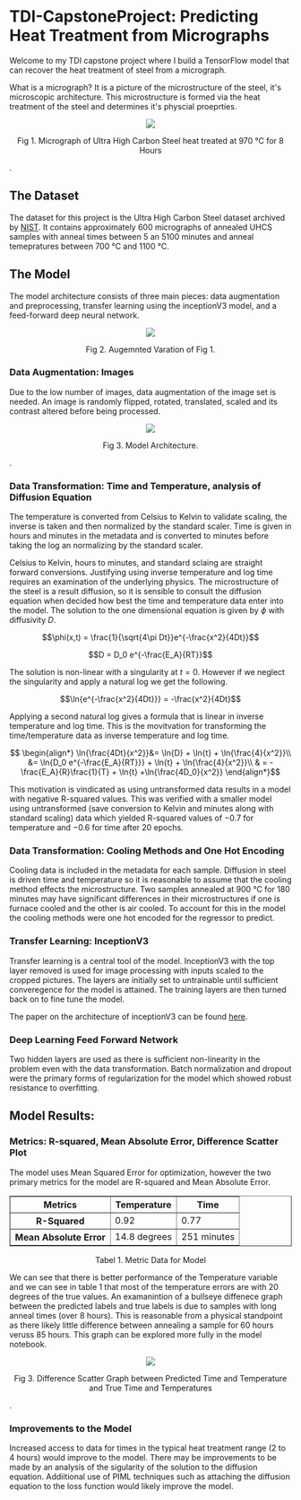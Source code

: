 


# TDI-CapstoneProject:  Predicting Heat Treatment from Micrographs

Welcome to my TDI capstone project where I build a TensorFlow model that can recover the heat treatment of steel from a micrograph.

What is a micrograph? It is a picture of the microstructure of the steel, it's microscopic architecture. This microstructure is formed via the heat treatment of the steel and determines it's physcial proeprties.

<p align="center">
<img src="https://github.com/RobertGWolf/TDI-CapstoneProject/assets/133603510/887dcb03-27fa-41ef-967a-5f9e1db4ac60" />
<p align = "center">Fig 1.  Micrograph of Ultra High Carbon Steel heat treated at 970 °C for 8 Hours</p>
</p>.

## The Dataset

The dataset for this project is the Ultra High Carbon Steel dataset archived by <a href = "https://materialsdata.nist.gov">NIST</a>.  It contains approximately 600 micrographs of annealed UHCS samples with anneal times between 5 an 5100 minutes and anneal temepratures between 700 °C and 1100 °C.

## The Model
The model architecture consists of three main pieces: data augmentation and preprocessing, transfer learning using the inceptionV3 model, and a feed-forward deep neural network.

<p align="center">
<img src="https://github.com/RobertGWolf/TDI-CapstoneProject/assets/133603510/6d0fdde4-38ca-44f5-9663-55dc272e5f70" />
<p align = "center">Fig 2.  Augemnted Varation of Fig 1.</p>
</p>


### Data Augmentation: Images
Due to the low number of images, data augmentation of the image set is needed. An image is randomly flipped, rotated, translated, scaled and its contrast altered before being processed.    

<p align="center">
<img src="https://github.com/RobertGWolf/TDI-CapstoneProject/assets/133603510/c6815f0a-e435-4a61-8b1b-f2ec53bf3293" />
<p align = "center">Fig 3.  Model Architecture.</p>
</p>.

### Data Transformation: Time and Temperature, analysis of Diffusion Equation
The temperature is converted from Celsius to Kelvin to validate scaling, the inverse is taken and then normalized by the standard scaler.  Time is given in hours and minutes in the metadata and is converted to minutes before taking the log an normalizing by the standard scaler.

Celsius to Kelvin, hours to minutes, and standard sclaing are straight forward conversions.  Justifying using inverse temperature and log time requires an examination of the underlying physics.  The microstructure of the steel is a result diffusion, so it is sensible to consult the diffusion equation when decided how best the time and temperature data enter into the model.  The solution to the one dimensional equation is given by $\phi$ with diffusivity $D$.

$$\phi(x,t) = \frac{1}{\sqrt{4\pi Dt}}e^{-\frac{x^2}{4Dt}}$$

$$D = D_0 e^{-\frac{E_A}{RT}}$$

The solution is non-linear with a singularity at $t=0$.  However if we neglect the singularity and apply a natural log we get the following.

$$\ln{e^{-\frac{x^2}{4Dt}}} = -\frac{x^2}{4Dt}$$

Applying a second natural log gives a formula that is linear in inverse temperature and log time.  This is the movitvation for transforming the time/temperature data as inverse temperature and log time.

$$ \begin{align*}
\ln{\frac{4Dt}{x^2}}&= \ln{D} + \ln{t} + \ln{\frac{4}{x^2}}\\
&= \ln{D_0 e^{-\frac{E_A}{RT}}} + \ln{t} + \ln{\frac{4}{x^2}}\\
& = -\frac{E_A}{R}\frac{1}{T} + \ln{t} +\ln{\frac{4D_0}{x^2}}
\end{align*}$$

This motivation is vindicated as using untransformed data results in a model with negative R-squared values.  This was verified with a smaller model using untransformed (save conversion to Kelvin and minutes along with standard scaling) data which yielded R-squared values of $-0.7$ for temperature and $-0.6$ for time after 20 epochs.

### Data Transformation: Cooling Methods and One Hot Encoding
Cooling data is included in the metadata for each sample.  Diffusion in steel is driven time and temperature so it is reasonable to assume that the cooling method effects the microstructure.  Two samples annealed at 900 °C for 180 minutes may have significant differences in their microstructures if one is furnace cooled and the other is air cooled.  To account for this in the model the cooling methods were one hot encoded for the regressor to predict.

### Transfer Learning: InceptionV3
Transfer learning is a central tool of the model.  InceptionV3 with the top layer removed is used for image processing with inputs scaled to the cropped pictures.  The layers are initially set to untrainable until sufficient converegence for the model is attained.  The training layers are then turned back on to fine tune the model.  

The paper on the architecture of inceptionV3 can be found <a href ="https://arxiv.org/pdf/1512.00567.pdf">here</a>.
### Deep Learning Feed Forward Network

Two hidden layers are used as there is sufficient non-linearity in the problem even with the data transformation.  Batch normalization and dropout were the primary forms of regularization for the model which showed robust resistance to overfitting.  

## Model Results:
### Metrics: R-squared, Mean Absolute Error, Difference Scatter Plot

The model uses Mean Squared Error for optimization, however the two primary metrics for the model are R-squared and Mean Absolute Error.

<table border="1" class="dataframe"align = "center">
  <thead>
    <tr style="text-align: center;">
      <th>Metrics</th>
      <th>Temperature</th>
      <th>Time</th>   </tr>
  </thead>
  <tbody>
    <tr>
      <th>R-Squared</th>
      <td>0.92</td>
      <td>0.77</td>
    </tr>
    <tr>
      <th>Mean Absolute Error</th>
      <td>14.8 degrees</td>
      <td>251 minutes</td>
    </tr>
  </tbody>
</table>
<p align = "center">Tabel 1. Metric Data for Model  </p>

We can see that there is better performance of the Temperature variable and we can see in table 1 that most of the temperature errors are with 20 degrees of the true values.   An examanintion of a bullseye diffenece graph between the predicted labels and true labels is due to samples with long anneal times (over 8 hours).  This is reasonable from a physical standpoint as there likely little difference between annealing a sample for 60 hours veruss 85 hours.   This graph can be explored more fully in the model notebook.

<p align="center">
<img src="https://github.com/RobertGWolf/TDI-CapstoneProject/assets/133603510/0b8467fe-8119-4d17-a8d1-3b24c83c86c2" />
<p align = "center">Fig 3.  Difference Scatter Graph between Predicted Time and Temperature and True Time and Temperatures  </p>
</p>.





### Improvements to the Model
Increased access to data for times in the typical heat treatment range (2 to 4 hours) would improve to the model.  There may be improvements to be made by an analysis of the sigularity of the solution to the diffusion equation.  Addiitional use of PIML techniques such as attaching the diffusion equation to the loss function would likely improve the model.  
